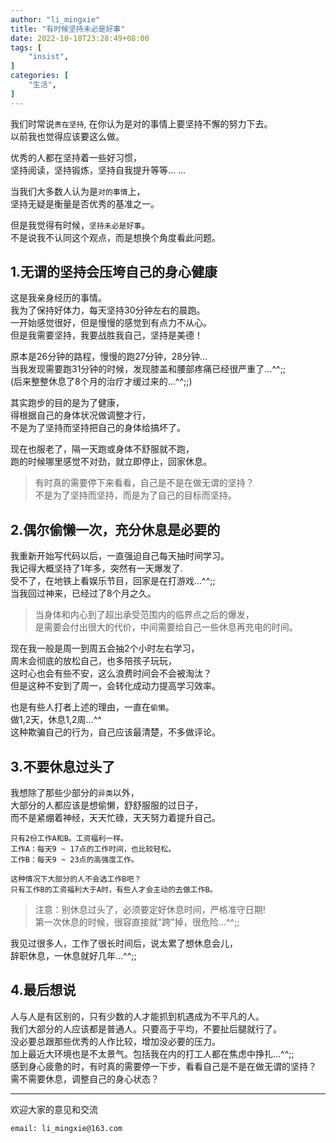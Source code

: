 ```yaml
---
author: "li_mingxie"
title: "有时候坚持未必是好事"
date: 2022-10-18T23:28:49+08:00
tags: [
    "insist",
]
categories: [
    "生活",
]
---
```


我们时常说`贵在坚持`, 在你认为是对的事情上要坚持不懈的努力下去。  
以前我也觉得应该要这么做。  

优秀的人都在坚持着一些好习惯，  
坚持阅读，坚持锻炼，坚持自我提升等等... ...

当我们大多数人认为是`对的事情`上，  
坚持无疑是衡量是否优秀的基准之一。

但是我觉得有时候，`坚持未必是好事`。  
不是说我不认同这个观点，而是想换个角度看此问题。

## 1.无谓的坚持会压垮自己的身心健康

这是我亲身经历的事情。  
我为了保持好体力，每天坚持30分钟左右的晨跑。  
一开始感觉很好，但是慢慢的感觉到有点力不从心。  
但是我需要坚持，我要战胜我自己，坚持是美德！

原本是26分钟的路程，慢慢的跑27分钟，28分钟...  
当我发现需要跑31分钟的时候，发现膝盖和腰部疼痛已经很严重了...^^;;  
(后来整整休息了8个月的治疗才缓过来的...^^;;)  

其实跑步的目的是为了健康，  
得根据自己的身体状况做调整才行，  
不是为了坚持而坚持把自己的身体给搞坏了。

现在也服老了，隔一天跑或身体不舒服就不跑，  
跑的时候哪里感觉不对劲，就立即停止，回家休息。

> 有时真的需要停下来看看，自己是不是在做无谓的坚持？  
> 不是为了坚持而坚持，而是为了自己的目标而坚持。

## 2.偶尔偷懒一次，充分休息是必要的

我重新开始写代码以后，一直强迫自己每天抽时间学习。  
我记得大概坚持了1年多，突然有一天爆发了.  
受不了，在地铁上看娱乐节目，回家是在打游戏...^^;;  
当我回过神来，已经过了8个月之久。  

> 当身体和内心到了超出承受范围内的临界点之后的爆发，  
> 是需要会付出很大的代价，中间需要给自己一些休息再充电的时间。

现在我一般是周一到周五会抽2个小时左右学习，  
周末会彻底的放松自己，也多陪孩子玩玩，  
这时心也会有些不安，这么浪费时间会不会被淘汰？  
但是这种不安到了周一，会转化成动力提高学习效率。  

也是有些人打者上述的理由，一直在`偷懒`。  
做1,2天，休息1,2周...^^  
这种欺骗自己的行为，自己应该最清楚，不多做评论。

## 3.不要休息过头了

我想除了那些少部分的`异类`以外，  
大部分的人都应该是想偷懒，舒舒服服的过日子，  
而不是紧绷着神经，天天忙碌，天天努力着提升自己。  

```
只有2份工作A和B。工资福利一样。
工作A：每天9 ~ 17点的工作时间，也比较轻松。  
工作B：每天9 ~ 23点的高强度工作。  

这种情况下大部分的人不会选工作B吧？
只有工作B的工资福利大于A时，有些人才会主动的去做工作B。
```

> 注意：别休息过头了，必须要定好休息时间，严格准守日期!  
> 第一次休息的时候，很容直接就"跨"掉，很危险...^^;;

我见过很多人，工作了很长时间后，说太累了想休息会儿，  
辞职休息，一休息就好几年...^^;;  

## 4.最后想说

人与人是有区别的，只有少数的人才能抓到机遇成为不平凡的人。  
我们大部分的人应该都是普通人。只要高于平均，不要扯后腿就行了。  
没必要总跟那些优秀的人作比较，增加没必要的压力。  
加上最近大环境也是不太景气。包括我在内的打工人都在焦虑中挣扎...^^;;  
感到身心疲惫的时，有时真的需要停一下步，看看自己是不是在做无谓的坚持？  
需不需要休息，调整自己的身心状态？  

----------------------------------------------
欢迎大家的意见和交流

`email: li_mingxie@163.com`
